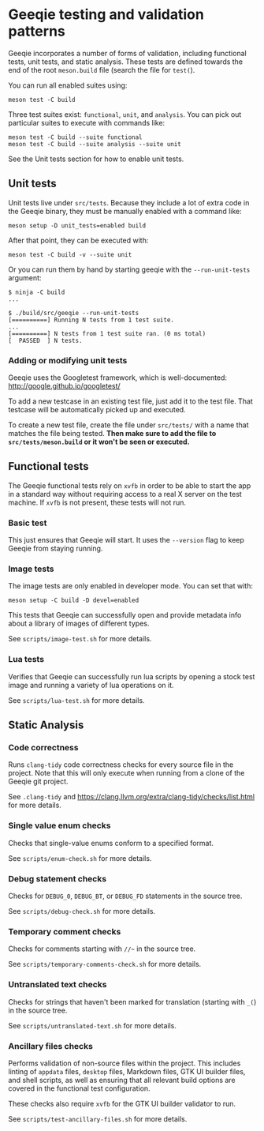 # Geeqie testing and validation patterns

Geeqie incorporates a number of forms of validation, including functional tests,
unit tests, and static analysis.  These tests are defined towards the end of the
root `meson.build` file (search the file for `test(`).

You can run all enabled suites using:

```text
meson test -C build
```

Three test suites exist: `functional`, `unit`, and `analysis`.  You can pick out
particular suites to execute with commands like:

```text
meson test -C build --suite functional
meson test -C build --suite analysis --suite unit
```

See the Unit tests section for how to enable unit tests.

## Unit tests

Unit tests live under `src/tests`.  Because they include a lot of extra code in
the Geeqie binary, they must be manually enabled with a command like:

```text
meson setup -D unit_tests=enabled build
```

After that point, they can be executed with:

```text
meson test -C build -v --suite unit
```

Or you can run them by hand by starting geeqie with the `--run-unit-tests`
argument:

```text
$ ninja -C build
...

$ ./build/src/geeqie --run-unit-tests
[==========] Running N tests from 1 test suite.
...
[==========] N tests from 1 test suite ran. (0 ms total)
[  PASSED  ] N tests.
```

### Adding or modifying unit tests

Geeqie uses the Googletest framework, which is well-documented: \
<http://google.github.io/googletest/>

To add a new testcase in an existing test file, just add it to the test file.
That testcase will be automatically picked up and executed.

To create a new test file, create the file under `src/tests/` with a name that
matches the file being tested.  **Then make sure to add the file to
`src/tests/meson.build` or it won't be seen or executed.**

## Functional tests

The Geeqie functional tests rely on `xvfb` in order to be able to start the app
in a standard way without requiring access to a real X server on the test
machine.  If `xvfb` is not present, these tests will not run.

### Basic test

This just ensures that Geeqie will start.  It uses the `--version` flag to keep
Geeqie from staying running.

### Image tests

The image tests are only enabled in developer mode.  You can set that with:

```text
meson setup -C build -D devel=enabled
```

This tests that Geeqie can successfully open and provide metadata info about a
library of images of different types.

See `scripts/image-test.sh` for more details.

### Lua tests

Verifies that Geeqie can successfully run lua scripts by opening a stock test
image and running a variety of lua operations on it.

See `scripts/lua-test.sh` for more details.

## Static Analysis

### Code correctness

Runs `clang-tidy` code correctness checks for every source file in the project.
Note that this will only execute when running from a clone of the Geeqie git
project.

See `.clang-tidy` and <https://clang.llvm.org/extra/clang-tidy/checks/list.html>
for more details.

### Single value enum checks

Checks that single-value enums conform to a specified format.

See `scripts/enum-check.sh` for more details.

### Debug statement checks

Checks for `DEBUG_0`, `DEBUG_BT`, or `DEBUG_FD` statements in the source tree.

See `scripts/debug-check.sh` for more details.

### Temporary comment checks

Checks for comments starting with `//~` in the source tree.

See `scripts/temporary-comments-check.sh` for more details.

### Untranslated text checks

Checks for strings that haven't been marked for translation (starting with `_(`)
in the source tree.

See `scripts/untranslated-text.sh` for more details.

### Ancillary files checks

Performs validation of non-source files within the project.  This includes
linting of `appdata` files, `desktop` files, Markdown files, GTK UI builder
files, and shell scripts, as well as ensuring that all relevant build options
are covered in the functional test configuration.

These checks also require `xvfb` for the GTK UI builder validator to run.

See `scripts/test-ancillary-files.sh` for more details.
